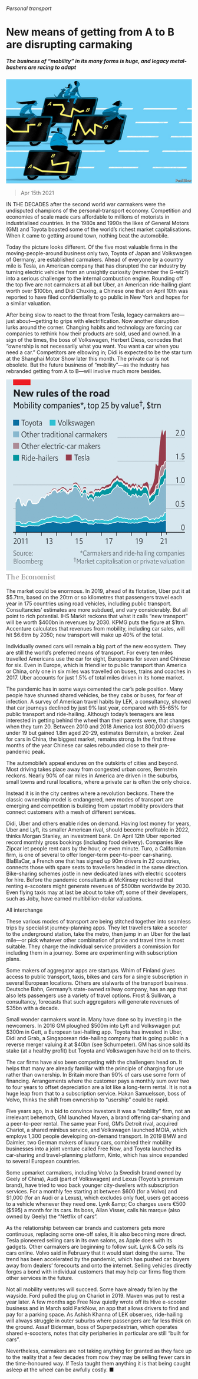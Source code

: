 ###### Personal transport

# New means of getting from A to B are disrupting carmaking 

##### The business of “mobility” in its many forms is huge, and legacy metal-bashers are racing to adapt 

![image](images/20210417_wbd001.jpg) 

> Apr 15th 2021 

IN THE DECADES after the second world war carmakers were the undisputed champions of the personal-transport economy. Competition and economies of scale made cars affordable to millions of motorists in industrialised countries. In the 1980s and 1990s the likes of General Motors (GM) and Toyota boasted some of the world’s richest market capitalisations. When it came to getting around town, nothing beat the automobile.

Today the picture looks different. Of the five most valuable firms in the moving-people-around business only two, Toyota of Japan and Volkswagen of Germany, are established carmakers. Ahead of everyone by a country mile is Tesla, an American company that has disrupted the car industry by turning electric vehicles from an unsightly curiosity (remember the G-wiz?) into a serious challenger to the internal combustion engine. Rounding off the top five are not carmakers at all but Uber, an American ride-hailing giant worth over $100bn, and Didi Chuxing, a Chinese one that on April 10th was reported to have filed confidentially to go public in New York and hopes for a similar valuation.


After being slow to react to the threat from Tesla, legacy carmakers are—just about—getting to grips with electrification. Now another disruption lurks around the corner. Changing habits and technology are forcing car companies to rethink how their products are sold, used and owned. In a sign of the times, the boss of Volkswagen, Herbert Diess, concedes that “ownership is not necessarily what you want. You want a car when you need a car.” Competitors are elbowing in; Didi is expected to be the star turn at the Shanghai Motor Show later this month. The private car is not obsolete. But the future business of “mobility”—as the industry has rebranded getting from A to B—will involve much more besides.

![image](images/20210417_WBC486.png) 


The market could be enormous. In 2019, ahead of its flotation, Uber put it at $5.7trn, based on the 20trn or so kilometres that passengers travel each year in 175 countries using road vehicles, including public transport. Consultancies’ estimates are more subdued, and vary considerably. But all point to rich potential. IHS Markit reckons that what it calls “new transport” will be worth $400bn in revenues by 2030. KPMG puts the figure at $1trn. Accenture calculates that revenues from mobility, including car sales, will hit $6.6trn by 2050; new transport will make up 40% of the total.

Individually owned cars will remain a big part of the new ecosystem. They are still the world’s preferred means of transport. For every ten miles travelled Americans use the car for eight, Europeans for seven and Chinese for six. Even in Europe, which is friendlier to public transport than America or China, only one in six miles was travelled on buses, trains and coaches in 2017. Uber accounts for just 1.5% of total miles driven in its home market.

The pandemic has in some ways cemented the car’s pole position. Many people have shunned shared vehicles, be they cabs or buses, for fear of infection. A survey of American travel habits by LEK, a consultancy, showed that car journeys declined by just 9% last year, compared with 55-65% for public transport and ride-hailing. Although today’s teenagers are less interested in getting behind the wheel than their parents were, that changes when they turn 20. Between 2010 and 2018 America lost 800,000 drivers under 19 but gained 1.8m aged 20-29, estimates Bernstein, a broker. Zeal for cars in China, the biggest market, remains strong. In the first three months of the year Chinese car sales rebounded close to their pre-pandemic peak.

The automobile’s appeal endures on the outskirts of cities and beyond. Most driving takes place away from congested urban cores, Bernstein reckons. Nearly 90% of car miles in America are driven in the suburbs, small towns and rural locations, where a private car is often the only choice.

Instead it is in the city centres where a revolution beckons. There the classic ownership model is endangered, new modes of transport are emerging and competition is building from upstart mobility providers that connect customers with a mesh of different services.

Didi, Uber and others enable rides on demand. Having lost money for years, Uber and Lyft, its smaller American rival, should become profitable in 2022, thinks Morgan Stanley, an investment bank. On April 12th Uber reported record monthly gross bookings (including food delivery). Companies like Zipcar let people rent cars by the hour, or even minute. Turo, a Californian firm, is one of several to offer longer-term peer-to-peer car-sharing. BlaBlaCar, a French one that has signed up 90m drivers in 22 countries, connects those with spare seats to travellers headed in the same direction. Bike-sharing schemes jostle in new dedicated lanes with electric scooters for hire. Before the pandemic consultants at McKinsey reckoned that renting e-scooters might generate revenues of $500bn worldwide by 2030. Even flying taxis may at last be about to take off; some of their developers, such as Joby, have earned multibillion-dollar valuations.

All interchange

These various modes of transport are being stitched together into seamless trips by specialist journey-planning apps. They let travellers take a scooter to the underground station, take the metro, then jump in an Uber for the last mile—or pick whatever other combination of price and travel time is most suitable. They charge the individual service providers a commission for including them in a journey. Some are experimenting with subscription plans.

Some makers of aggregator apps are startups. Whim of Finland gives access to public transport, taxis, bikes and cars for a single subscription in several European locations. Others are stalwarts of the transport business. Deutsche Bahn, Germany’s state-owned railway company, has an app that also lets passengers use a variety of travel options. Frost &amp; Sullivan, a consultancy, forecasts that such aggregators will generate revenues of $35bn with a decade.

Small wonder carmakers want in. Many have done so by investing in the newcomers. In 2016 GM ploughed $500m into Lyft and Volkswagen put $300m in Gett, a European taxi-hailing app. Toyota has invested in Uber, Didi and Grab, a Singaporean ride-hailing company that is going public in a reverse merger valuing it at $40bn (see Schumpeter). GM has since sold its stake (at a healthy profit) but Toyota and Volkswagen have held on to theirs.

The car firms have also been competing with the challengers head on. It helps that many are already familiar with the principle of charging for use rather than ownership. In Britain more than 90% of cars use some form of financing. Arrangements where the customer pays a monthly sum over two to four years to offset depreciation are a lot like a long-term rental. It is not a huge leap from that to a subscription service. Hakan Samuelsson, boss of Volvo, thinks the shift from ownership to “usership” could be rapid.

Five years ago, in a bid to convince investors it was a “mobility” firm, not an irrelevant behemoth, GM launched Maven, a brand offering car-sharing and a peer-to-peer rental. The same year Ford, GM’s Detroit rival, acquired Chariot, a shared minibus service, and Volkswagen launched MOIA, which employs 1,300 people developing on-demand transport. In 2019 BMW and Daimler, two German makers of luxury cars, combined their mobility businesses into a joint venture called Free Now, and Toyota launched its car-sharing and travel-planning platform, Kinto, which has since expanded to several European countries.

Some upmarket carmakers, including Volvo (a Swedish brand owned by Geely of China), Audi (part of Volkswagen) and Lexus (Toyota’s premium brand), have tried to woo back younger city-dwellers with subscription services. For a monthly fee starting at between $600 (for a Volvo) and $1,000 (for an Audi or a Lexus), which excludes only fuel, users get access to a vehicle whenever they need one. Lynk &amp; Co charges users €500 ($595) a month for its cars. Its boss, Allan Visser, calls his marque (also owned by Geely) the “Netflix of cars”.

As the relationship between car brands and customers gets more continuous, replacing some one-off sales, it is also becoming more direct. Tesla pioneered selling cars in its own salons, as Apple does with its gadgets. Other carmakers are beginning to follow suit. Lynk &amp; Co sells its cars online. Volvo said in February that it would start doing the same. The trend has been accelerated by the pandemic, which has pushed car buyers away from dealers’ forecourts and onto the internet. Selling vehicles directly forges a bond with individual customers that may help car firms flog them other services in the future.

Not all mobility ventures will succeed. Some have already fallen by the wayside. Ford pulled the plug on Chariot in 2019. Maven was put to rest a year later. A few months ago Free Now quietly wrote off its Hive e-scooter business and in March sold ParkNow, an app that allows drivers to find and pay for a parking space. As Ashish Khanna of LEK observes, ride-hailing will always struggle in outer suburbs where passengers are far less thick on the ground. Assaf Biderman, boss of Superpedestrian, which operates shared e-scooters, notes that city peripheries in particular are still “built for cars”.

Nevertheless, carmakers are not taking anything for granted as they face up to the reality that a few decades from now they may be selling fewer cars in the time-honoured way. If Tesla taught them anything it is that being caught asleep at the wheel can be awfully costly. ■

